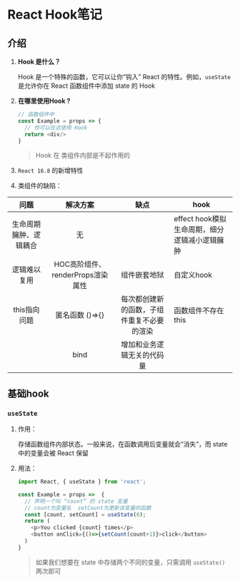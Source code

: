 # React Hook笔记

## 介绍

1. **Hook 是什么？** 

	Hook 是一个特殊的函数，它可以让你“钩入” React 的特性。例如，`useState` 是允许你在 React 函数组件中添加 state 的 Hook

2.  **在哪里使用Hook ?**

	```js
	// 函数组件中
	const Example = props => {
	  // 你可以在这使用 Hook
	  return <div/>
	}
	```

	>  Hook 在 类组件内部是不起作用的

3. `React 16.8` 的新增特性

4. 类组件的缺陷：

  |        **问题**        |           **解决方案**           |                  **缺点**                  | hook                                          |
  | :--------------------: | :------------------------------: | :----------------------------------------: | --------------------------------------------- |
  | 生命周期臃肿、逻辑耦合 |                无                |                                            | effect hook模拟生命周期，细分逻辑减小逻辑臃肿 |
  |      逻辑难以复用      | HOC高阶组件、renderProps渲染属性 |                组件嵌套地狱                | 自定义hook                                    |
  |      this指向问题      |         匿名函数 ()=>{}          | 每次都创建新的函数，子组件重复不必要的渲染 | 函数组件不存在this                            |
  |                        |               bind               |         增加和业务逻辑无关的代码量         |                                               |

## 基础hook

### `useState`

1. 作用：

	存储函数组件内部状态。一般来说，在函数调用后变量就会”消失”，而 state 中的变量会被 React 保留

2. 用法：

	```js
	import React, { useState } from 'react';
	
	const Example = props =>  {
	  // 声明一个叫 “count” 的 state 变量
	  // count为变量名  setCount为更新该变量的函数
	  const [count, setCount] = useState(0);
	  return (
	  	<p>You clicked {count} times</p>
		<button onClick={()=>{setCount(count+1)}>click</button>
	  )
	}
	```

	>如果我们想要在 state 中存储两个不同的变量，只需调用 `useState()` 两次即可









